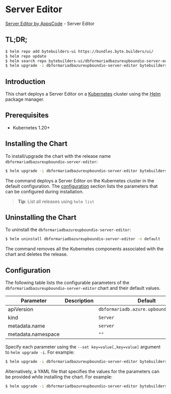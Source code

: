 # Server Editor

[Server Editor by AppsCode](https://byte.builders) - Server Editor

## TL;DR;

```bash
$ helm repo add bytebuilders-ui https://bundles.byte.builders/ui/
$ helm repo update
$ helm search repo bytebuilders-ui/dbformariadbazureupboundio-server-editor --version=v0.4.18
$ helm upgrade -i dbformariadbazureupboundio-server-editor bytebuilders-ui/dbformariadbazureupboundio-server-editor -n default --create-namespace --version=v0.4.18
```

## Introduction

This chart deploys a Server Editor on a [Kubernetes](http://kubernetes.io) cluster using the [Helm](https://helm.sh) package manager.

## Prerequisites

- Kubernetes 1.20+

## Installing the Chart

To install/upgrade the chart with the release name `dbformariadbazureupboundio-server-editor`:

```bash
$ helm upgrade -i dbformariadbazureupboundio-server-editor bytebuilders-ui/dbformariadbazureupboundio-server-editor -n default --create-namespace --version=v0.4.18
```

The command deploys a Server Editor on the Kubernetes cluster in the default configuration. The [configuration](#configuration) section lists the parameters that can be configured during installation.

> **Tip**: List all releases using `helm list`

## Uninstalling the Chart

To uninstall the `dbformariadbazureupboundio-server-editor`:

```bash
$ helm uninstall dbformariadbazureupboundio-server-editor -n default
```

The command removes all the Kubernetes components associated with the chart and deletes the release.

## Configuration

The following table lists the configurable parameters of the `dbformariadbazureupboundio-server-editor` chart and their default values.

|     Parameter      | Description |                      Default                       |
|--------------------|-------------|----------------------------------------------------|
| apiVersion         |             | <code>dbformariadb.azure.upbound.io/v1beta1</code> |
| kind               |             | <code>Server</code>                                |
| metadata.name      |             | <code>server</code>                                |
| metadata.namespace |             | <code>""</code>                                    |


Specify each parameter using the `--set key=value[,key=value]` argument to `helm upgrade -i`. For example:

```bash
$ helm upgrade -i dbformariadbazureupboundio-server-editor bytebuilders-ui/dbformariadbazureupboundio-server-editor -n default --create-namespace --version=v0.4.18 --set apiVersion=dbformariadb.azure.upbound.io/v1beta1
```

Alternatively, a YAML file that specifies the values for the parameters can be provided while
installing the chart. For example:

```bash
$ helm upgrade -i dbformariadbazureupboundio-server-editor bytebuilders-ui/dbformariadbazureupboundio-server-editor -n default --create-namespace --version=v0.4.18 --values values.yaml
```
